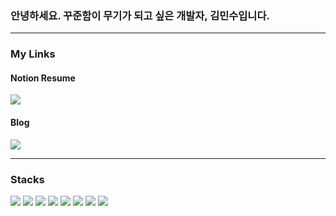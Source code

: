 <h3>안녕하세요. 꾸준함이 무기가 되고 싶은 개발자, 김민수입니다.</h3>

- - -

<h3>My Links</h3>
<h4>Notion Resume</h4>
<a href="https://sloste34.notion.site/b0901d5d64104f90b089dc43bb7314be" target="_blank"><img src="https://img.shields.io/badge/Notion-blue?style=for-the-badge&logo=Notion"></a>
	
<h4>Blog</h4>
<a href="https://cocazero-dev.tistory.com" target="_blank"><img src="https://img.shields.io/static/v1?label=&message=Tistory&color=green&style=for-the-badge&logo=Tistory"></a>

- - -

<h3>Stacks</h3>
<div>
<!-- HTML5 -->
	<img src="https://img.shields.io/badge/HTML5-E34F26?style=flat&logo=HTML5&logoColor=white" />
<!-- CSS3 -->
	<img src="https://img.shields.io/badge/CSS3-1572B6?style=flat&logo=CSS3&logoColor=white" />
<!-- JavaScript -->
	<img src="https://img.shields.io/badge/Javascript-yellow?style=flat&logo=Javascript&logoColor=white" />
<!-- TypeScript -->
	<img src="https://img.shields.io/badge/Typescript-3178C6?style=flat&logo=Typescript&logoColor=white" />
<!-- Git -->
	<img src="https://img.shields.io/badge/git-F05032?style=flat&logo=git&logoColor=white" />
<!-- Github -->
	<img src="https://img.shields.io/badge/github-181717?style=flat&logo=github&logoColor=white" />
<!-- React -->
	<img src="https://img.shields.io/badge/react-61DAFB?style=flat&logo=react&logoColor=black" />
<!-- JavaScript -->
	<img src="https://img.shields.io/badge/styled components-DB7093?style=flat&logo=styled-components&logoColor=white" />
</div>
